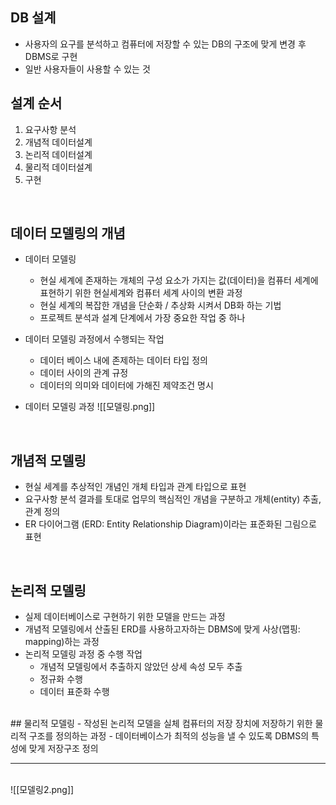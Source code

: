 ## DB 설계
- 사용자의 요구를 분석하고 컴퓨터에 저장할 수 있는 DB의 구조에 맞게 변경 후 DBMS로 구현
- 일반 사용자들이 사용할 수 있는 것

## 설계 순서
1. 요구사항 분석
2. 개념적 데이터설계
3. 논리적 데이터설계
4. 물리적 데이터설계
5. 구현

<br>

## 데이터 모델링의 개념
- 데이터 모델링
	- 현실 세계에 존재하는 개체의 구성 요소가 가지는 값(데이터)을 컴퓨터 세계에 표현하기 위한 현실세계와 컴퓨터 세계 사이의 변환 과정
	- 현실 세계의 복잡한 개념을 단순화 / 추상화 시켜서 DB화 하는 기법
	- 프로젝트 분석과 설계 단계에서 가장 중요한 작업 중 하나

- 데이터 모델링 과정에서 수행되는 작업
	- 데이터 베이스 내에 존제하는 데이터 타입 정의
	- 데이터 사이의 관계 규정
	- 데이터의 의미와 데이터에 가해진 제약조건 명시

- 데이터 모델링 과정
![[모델링.png]]

<br>

## 개념적 모델링
- 현실 세계를 추상적인 개념인 개체 타입과 관계 타입으로 표현
- 요구사항 분석 결과를 토대로 업무의 핵심적인 개념을 구분하고 개체(entity) 추출, 관계 정의
- ER 다이어그램 (ERD: Entity Relationship Diagram)이라는 표준화된 그림으로 표현

<br>

## 논리적 모델링
- 실제 데이터베이스로 구현하기 위한 모델을 만드는 과정
- 개념적 모델링에서 산출된  ERD를 사용하고자하는 DBMS에 맞게 사상(맵핑: mapping)하는 과정
- 논리적 모델링 과정 중 수행 작업
	- 개념적 모델링에서 추출하지 않았던 상세 속성 모두 추출
	- 정규화 수행
	- 데이터 표준화 수행

<br>
## 물리적 모델링
- 작성된 논리적 모델을 실체 컴퓨터의 저장 장치에 저장하기 위한 물리적 구조를 정의하는 과정
- 데이터베이스가 최적의 성능을 낼 수 있도록 DBMS의 특성에 맞게 저장구조 정의

-----------
<br>
![[모델링2.png]]